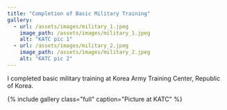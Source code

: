 ```yaml
---
title: "Completion of Basic Military Training"
gallery:
  - url: /assets/images/military_1.jpeg
    image_path: /assets/images/military_1.jpeg
    alt: "KATC pic 1"
  - url: /assets/images/military_2.jpeg
    image_path: /assets/images/military_2.jpeg
    alt: "KATC pic 2"
---
```


I completed basic military training at Korea Army Training Center, Republic of Korea.

{% include gallery class="full" caption="Picture at KATC" %}
